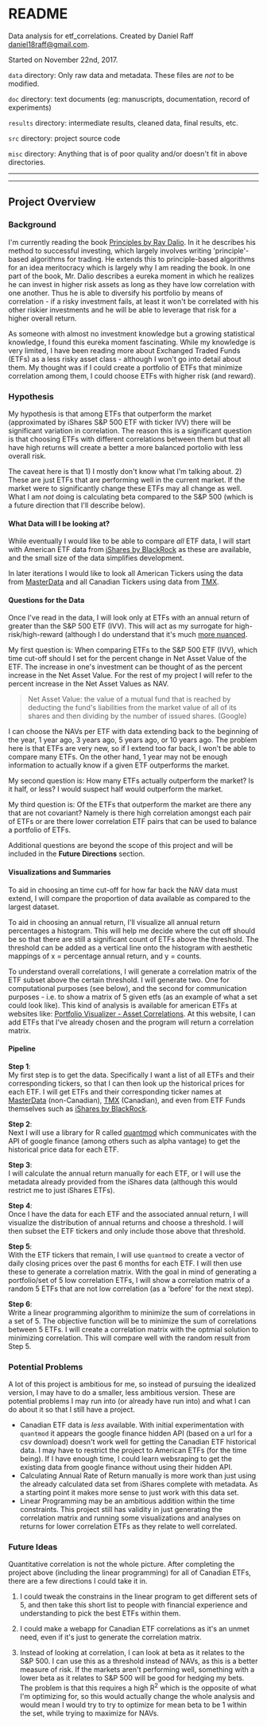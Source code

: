 # README

Data analysis for etf_correlations.
Created by Daniel Raff daniel18raff@gmail.com.

Started on November 22nd, 2017.

`data` directory: Only raw data and metadata. These files are *not* to
be modified.

`doc` directory: text documents (eg: manuscripts, documentation, record of experiments)

`results` directory: intermediate results, cleaned data, final results, etc.

`src` directory: project source code

`misc` directory: Anything that is of poor quality and/or doesn't fit in above directories.


---------
---------

## Project Overview

### Background
I'm currently reading the book [Principles by Ray Dalio](https://www.principles.com/). In it he describes his method to successful investing, which largely involves writing 'principle'-based algorithms for trading. He extends this to principle-based algorithms for an idea meritocracy which is largely why I am reading the book. In one part of the book, Mr. Dalio describes a eureka moment in which he realizes he can invest in higher risk assets as long as they have low correlation with one another. Thus he is able to diversify his portfolio by means of correlation - if a risky investment fails, at least it won't be correlated with his other riskier investments and he will be able to leverage that risk for a higher overall return. 

As someone with almost no investment knowledge but a growing statistical knowledge, I found this eureka moment fascinating. While my knowledge is very limited, I have been reading more about Exchanged Traded Funds (ETFs) as a less risky asset class - although I won't go into detail about them. My thought was if I could create a portfolio of ETFs that minimize correlation among them, I could choose ETFs with higher risk (and reward).  

### Hypothesis

My hypothesis is that among ETFs that outperform the market (approximated by iShares S&P 500 ETF with ticker IVV) there will be significant variation in correlation. The reason this is a significant question is that choosing ETFs with different correlations between them but that all have high returns will create a better a more balanced portolio with less overall risk. 

The caveat here is that 1) I mostly don't know what I'm talking about. 2) These are just ETFs that are performing well in the current market. If the market were to significantly change these ETFs may all change as well. What I am *not* doing is calculating beta compared to the S&P 500 (which is a future direction that I'll describe below).  

#### What Data will I be looking at?

While eventually I would like to be able to compare *all* ETF data, I will start with American ETF data from [iShares by BlackRock](https://www.ishares.com/us/products/etf-product-list#) as these are available, and the small size of the data simplifies development. 

In later iterations I would like to look all American Tickers using the data from [MasterData](http://www.masterdata.com/helpfiles/etf_list.htm) and all Canadian Tickers using data from [TMX](https://app.tmxmoney.com/etp/directory/). 

#### Questions for the Data

Once I've read in the data, I will look only at ETFs with an annual return of greater than the S&P 500 ETF (IVV). This will act as my surrogate for high-risk/high-reward (although I do understand that it's much [more nuanced](http://www.quantext.com/RiskandReturn.pdf). 

My first question is: When comparing ETFs to the S&P 500 ETF (IVV), which time cut-off should I set for the percent change in Net Asset Value of the ETF. The increase in one's investment can be thought of as the percent increase in the Net Asset Value. For the rest of my project I will refer to the percent increase in the Net Asset Values as NAV.

> Net Asset Value: the value of a mutual fund that is reached by deducting the fund's liabilities from the market value of all of its shares and then dividing by the number of issued shares. (Google) 

I can choose the NAVs per ETF with data extending back to the beginning of the year, 1 year ago, 3 years ago, 5 years ago, or 10 years ago. The problem here is that ETFs are very new, so if I extend too far back, I won't be able to compare many ETFs. On the other hand, 1 year may not be enough information to actually know if a given ETF outperforms the market.    

My second question is: How many ETFs actually outperform the market? Is it half, or less? I would suspect half would outperform the market.  

My third question is: Of the ETFs that outperform the market are there any that are not covariant? Namely is there high correlation amongst each pair of ETFs or are there lower correlation ETF pairs that can be used to balance a portfolio of ETFs.  

Additional questions are beyond the scope of this project and will be included in the **Future Directions** section.

#### Visualizations and Summaries

To aid in choosing an time cut-off for how far back the NAV data must extend, I will compare the proportion of data available as compared to the largest dataset.

To aid in choosing an annual return, I'll visualize all annual return percentages a histogram. This will help me decide where the cut off should be so that there are still a significant count of ETFs above the threshold. The threshold can be added as a vertical line onto the histogram with aesthetic mappings of x = percentage annual return, and y = counts.  

To understand overall correlations, I will generate a correlation matrix of the ETF subset above the certain threshold. I will generate two. One for computational purposes (see below), and the second for communication purposes - i.e. to show a matrix of 5 given etfs (as an example of what a set could look like). This kind of analysis is available for american ETFs at websites like: [Portfolio Visualizer - Asset Correlations](https://www.portfoliovisualizer.com/asset-correlations). At this website, I can add ETFs that I've already chosen and the program will return a correlation matrix.    

#### Pipeline

**Step 1**:   
My first step is to get the data. Specifically I want a list of all ETFs and their corresponding tickers, so that I can then look up the historical prices for each ETF. I will get ETFs and their corresponding ticker names at [MasterData](http://www.masterdata.com/HelpFiles/ETF_List_Downloads/AllETFs.csv) (non-Canadian), [TMX](https://www.tmxmoney.com/en/pdf/ETF_List.xls) (Canadian), and even from ETF Funds themselves such as [iShares by BlackRock](https://www.ishares.com/us/products/etf-product-list#).  

**Step 2**:   
Next I will use a library for R called [quantmod](https://cran.r-project.org/web/packages/quantmod/quantmod.pdf) which communicates with the API of google finance (among others such as alpha vantage) to get the historical price data for each ETF.  

**Step 3**:  
I will calculate the annual return manually for each ETF, or I will use the metadata already provided from the iShares data (although this would restrict me to just iShares ETFs).  

**Step 4**:  
Once I have the data for each ETF and the associated annual return, I will visualize the distribution of annual returns and choose a threshold. I will then subset the ETF tickers and only include those above that threshold.  

**Step 5**:  
With the ETF tickers that remain, I will use `quantmod` to create a vector of daily closing prices over the past 6 months for each ETF. I will then use these to generate a correlation matrix. With the goal in mind of generating a portfolio/set of 5 low correlation ETFs, I will show a correlation matrix of a random 5 ETFs that are not low correlation (as a 'before' for the next step). 

**Step 6**:  
Write a linear programming algorithm to minimize the sum of correlations in a set of 5. The objective function will be to minimize the sum of correlations between 5 ETFs. I will create a correlation matrix with the optmial solution to minimizing correlation. This will compare well with the random result from Step 5. 

### Potential Problems

A lot of this project is ambitious for me, so instead of pursuing the idealized version, I may have to do a smaller, less ambitious version. These are potential problems I may run into (or already have run into) and what I can do about it so that I still have a project.   

* Canadian ETF data is *less* available. With initial experimentation with `quantmod` it appears the google finance hidden API (based on a url for a csv download) doesn't work well for getting the Canadian ETF historical data. I may have to restrict the project to American ETFs (for the time being). If I have enough time, I could learn websraping to get the existing data from google finance without using their hidden API.  
* Calculating Annual Rate of Return manually is more work than just using the already calculated data set from iShares complete with metadata. As a starting point it makes more sense to just work with this data set.  
* Linear Programming may be an ambitious addition within the time constraints. This project still has validity in just generating the correlation matrix and running some visualizations and analyses on returns for lower correlation ETFs as they relate to well correlated.  


### Future Ideas

Quantitative correlation is not the whole picture. After completing the project above (including the linear programming) for all of Canadian ETFs, there are a few directions I could take it in. 

1) I could tweak the constrains in the linear program to get different sets of 5, and then take this short list to people with financial experience and understanding to pick the best ETFs within them. 

2) I could make a webapp for Canadian ETF correlations as it's an unmet need, even if it's just to generate the correlation matrix. 

3) Instead of looking at correlation, I can look at beta as it relates to the S&P 500. I can use this as a threshold instead of NAVs, as this is a better measure of risk. If the markets aren't performing well, something with a lower beta as it relates to S&P 500 will be good for hedging my bets. The problem is that this requires a high R<sup>2</sup> which is the opposite of what I'm optimizing for, so this would actually change the whole analysis and would mean I would try to try to optimize for mean beta to be 1 within the set, while trying to maximize for NAVs. 